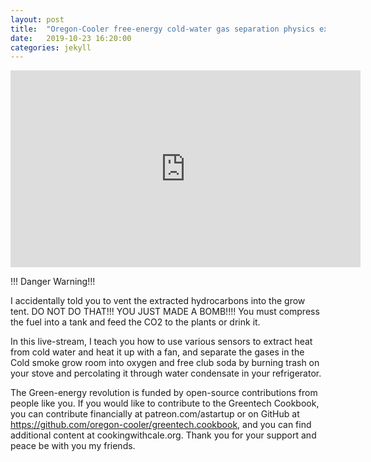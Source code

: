 ```yaml
---
layout: post
title:  "Oregon-Cooler free-energy cold-water gas separation physics explained."
date:   2019-10-23 16:20:00
categories: jekyll
---
```


<iframe width="560" height="315" src="https://www.youtube.com/embed/Q-C4khNTk3s" frameborder="0" allow="accelerometer; autoplay; encrypted-media; gyroscope; picture-in-picture" allowfullscreen></iframe>

!!! Danger Warning!!!

I accidentally told you to vent the extracted hydrocarbons into the grow tent. DO NOT DO THAT!!! YOU JUST MADE A BOMB!!!! You must compress the fuel into a tank and feed the CO2 to the plants or drink it.

In this live-stream, I teach you how to use various sensors to extract heat from cold water and heat it up with a fan, and separate the gases in the Cold smoke grow room into oxygen and free club soda by burning trash on your stove and percolating it through water condensate in your refrigerator.

The Green-energy revolution is funded by open-source contributions from people like you. If you would like to contribute to the Greentech Cookbook, you can contribute financially at patreon.com/astartup or on GitHub at https://github.com/oregon-cooler/greentech.cookbook, and you can find additional content at cookingwithcale.org. Thank you for your support and peace be with you my friends.
